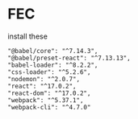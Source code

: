 # FEC

install these

    "@babel/core": "^7.14.3",
    "@babel/preset-react": "^7.13.13",
    "babel-loader": "^8.2.2",
    "css-loader": "^5.2.6",
    "nodemon": "^2.0.7",
    "react": "^17.0.2",
    "react-dom": "^17.0.2",
    "webpack": "^5.37.1",
    "webpack-cli": "^4.7.0"